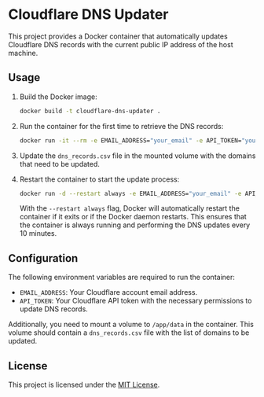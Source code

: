 # Cloudflare DNS Updater

This project provides a Docker container that automatically updates Cloudflare DNS records with the current public IP address of the host machine.

## Usage

1. Build the Docker image:
   ```bash
   docker build -t cloudflare-dns-updater .
   ```

2. Run the container for the first time to retrieve the DNS records:
   ```bash
   docker run -it --rm -e EMAIL_ADDRESS="your_email" -e API_TOKEN="your_token" -v /path/to/data:/app/data cloudflare-dns-updater
   ```

3. Update the `dns_records.csv` file in the mounted volume with the domains that need to be updated.

4. Restart the container to start the update process:
   ```bash
   docker run -d --restart always -e EMAIL_ADDRESS="your_email" -e API_TOKEN="your_token" -v /path/to/data:/app/data cloudflare-dns-updater
   ```

   With the `--restart always` flag, Docker will automatically restart the container if it exits or if the Docker daemon restarts. This ensures that the container is always running and performing the DNS updates every 10 minutes.

## Configuration

The following environment variables are required to run the container:

- `EMAIL_ADDRESS`: Your Cloudflare account email address.
- `API_TOKEN`: Your Cloudflare API token with the necessary permissions to update DNS records.

Additionally, you need to mount a volume to `/app/data` in the container. This volume should contain a `dns_records.csv` file with the list of domains to be updated.

## License

This project is licensed under the [MIT License](LICENSE).